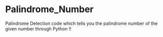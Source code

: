 # Palindrome_Number
Palindrome Detection code which tells you the palindrome number of the given number through Python !!
